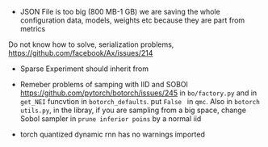 + JSON File is too big (800 MB-1 GB) we are saving the whole configuration data, models, weights etc because they are part from metrics

Do not know how to solve, serialization problems, https://github.com/facebook/Ax/issues/214

+ Sparse Experiment should inherit from



+ Remeber problems of samping with IID and SOBOl https://github.com/pytorch/botorch/issues/245 in `bo/factory.py` and in `get_NEI` funcvtion in `botorch_defaults`. put `False ` in `qmc`. Also in `botorch utils.py`, in the libray, if you are sampling from a big space, change Sobol sampler in `prune inferior poins` by a normal iid

+ torch quantized dynamic rnn has no warnings imported